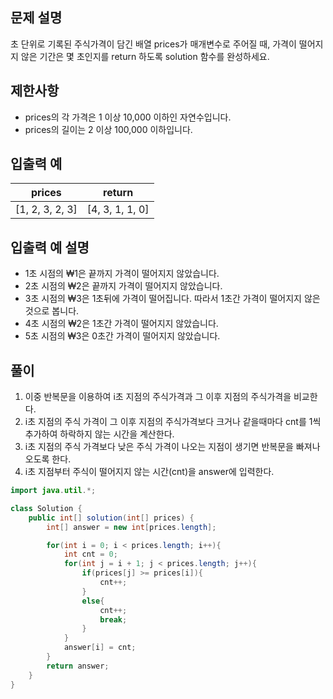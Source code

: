## 문제 설명
초 단위로 기록된 주식가격이 담긴 배열 prices가 매개변수로 주어질 때, 가격이 떨어지지 않은 기간은 몇 초인지를 return 하도록 solution 함수를 완성하세요.

## 제한사항
- prices의 각 가격은 1 이상 10,000 이하인 자연수입니다.
- prices의 길이는 2 이상 100,000 이하입니다.

## 입출력 예
|prices|return|
|--|--|
|[1, 2, 3, 2, 3]|[4, 3, 1, 1, 0]|

## 입출력 예 설명
- 1초 시점의 ₩1은 끝까지 가격이 떨어지지 않았습니다.
- 2초 시점의 ₩2은 끝까지 가격이 떨어지지 않았습니다.
- 3초 시점의 ₩3은 1초뒤에 가격이 떨어집니다. 따라서 1초간 가격이 떨어지지 않은 것으로 봅니다.
- 4초 시점의 ₩2은 1초간 가격이 떨어지지 않았습니다.
- 5초 시점의 ₩3은 0초간 가격이 떨어지지 않았습니다.

## 풀이
1. 이중 반복문을 이용하여 i초 지점의 주식가격과 그 이후 지점의 주식가격을 비교한다. 
2. i초 지점의 주식 가격이 그 이후 지점의 주식가격보다 크거나 같을때마다 cnt를 1씩 추가하여 하락하지 않는 시간을 계산한다.
3. i초 지점의 주식 가격보다 낮은 주식 가격이 나오는 지점이 생기면 반복문을 빠져나오도록 한다.
4. i초 지점부터 주식이 떨어지지 않는 시간(cnt)을 answer에 입력한다.

```java
import java.util.*;

class Solution {
    public int[] solution(int[] prices) {
        int[] answer = new int[prices.length];

        for(int i = 0; i < prices.length; i++){
            int cnt = 0;
            for(int j = i + 1; j < prices.length; j++){
                if(prices[j] >= prices[i]){
                    cnt++;
                }
                else{
                    cnt++;
                    break;
                }
            }
            answer[i] = cnt;
        }
        return answer;
    }
}

